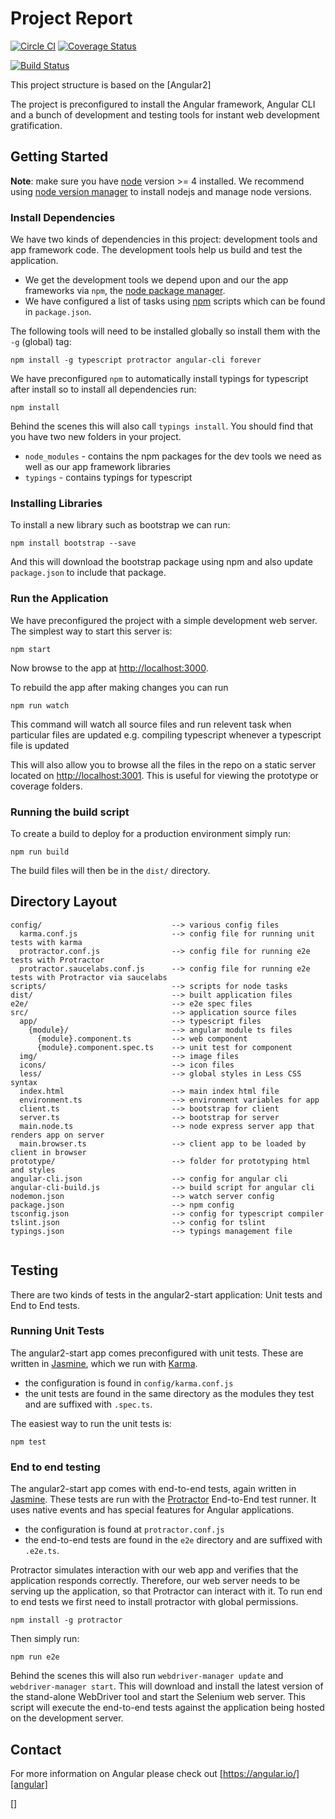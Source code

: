 # Project Report

[![Circle CI](https://circleci.com/gh/gitu/project-report.svg?style=shield)](https://circleci.com/gh/gitu/project-report)
[![Coverage Status](https://coveralls.io/repos/github/gitu/project-report/badge.svg?branch=master)](https://coveralls.io/github/gitu/project-report?branch=master)

[![Build Status](https://saucelabs.com/browser-matrix/project-report.svg)](https://saucelabs.com/open_sauce/user/project-report)

This project structure is based on the [Angular2]

The project is preconfigured to install the Angular framework, Angular CLI and a bunch of development and testing tools for instant web development gratification.


## Getting Started

__Note__: make sure you have [node][nodejs] version >= 4 installed. We recommend using [node version manager][nvm] to install nodejs and manage node versions.


### Install Dependencies

We have two kinds of dependencies in this project: development tools and app framework code. The development tools help us build and test the application.

* We get the development tools we depend upon and our the app frameworks via `npm`, the [node package manager][npm].
* We have configured a list of tasks using [npm][npm] scripts which can be found in `package.json`.


The following tools will need to be installed globally so install them with the `-g` (global) tag:

```
npm install -g typescript protractor angular-cli forever
```

We have preconfigured `npm` to automatically install typings for typescript after install so to install all dependencies run:

```
npm install
```

Behind the scenes this will also call `typings install`. You should find that you have two new folders in your project.

* `node_modules` - contains the npm packages for the dev tools we need as well as our app framework libraries
* `typings` - contains typings for typescript

### Installing Libraries

To install a new library such as bootstrap we can run:

```
npm install bootstrap --save
```

And this will download the bootstrap package using npm and also update `package.json` to include that package.


### Run the Application

We have preconfigured the project with a simple development web server. The simplest way to start this server is:

```
npm start
```

Now browse to the app at [http://localhost:3000](http://localhost:3000).

To rebuild the app after making changes you can run

```
npm run watch
```

This command will watch all source files and run relevent task when particular files are updated e.g. compiling typescript whenever a typescript file is updated

This will also allow you to browse all the files in the repo on a static server located on [http://localhost:3001](http://localhost:3001). This is useful for viewing the prototype or coverage folders.

### Running the build script

To create a build to deploy for a production environment simply run:

```
npm run build
```

The build files will then be in the `dist/` directory.



## Directory Layout

```
config/                             --> various config files
  karma.conf.js                     --> config file for running unit tests with karma
  protractor.conf.js                --> config file for running e2e tests with Protractor
  protractor.saucelabs.conf.js      --> config file for running e2e tests with Protractor via saucelabs
scripts/                            --> scripts for node tasks
dist/                               --> built application files
e2e/                                --> e2e spec files
src/                                --> application source files
  app/                              --> typescript files
    {module}/                       --> angular module ts files
      {module}.component.ts         --> web component
      {module}.component.spec.ts    --> unit test for component
  img/                              --> image files
  icons/                            --> icon files
  less/                             --> global styles in Less CSS syntax
  index.html                        --> main index html file
  environment.ts                    --> environment variables for app
  client.ts                         --> bootstrap for client
  server.ts                         --> bootstrap for server
  main.node.ts                      --> node express server app that renders app on server
  main.browser.ts                   --> client app to be loaded by client in browser
prototype/                          --> folder for prototyping html and styles
angular-cli.json                    --> config for angular cli
angular-cli-build.js                --> build script for angular cli
nodemon.json                        --> watch server config
package.json                        --> npm config
tsconfig.json                       --> config for typescript compiler
tslint.json                         --> config for tslint
typings.json                        --> typings management file


```

## Testing

There are two kinds of tests in the angular2-start application: Unit tests and End to End tests.

### Running Unit Tests

The angular2-start app comes preconfigured with unit tests. These are written in [Jasmine][jasmine], which we run with [Karma][karma].

* the configuration is found in `config/karma.conf.js`
* the unit tests are found in the same directory as the modules they test and are suffixed with `.spec.ts`.

The easiest way to run the unit tests is:

```
npm test
```


### End to end testing

The angular2-start app comes with end-to-end tests, again written in [Jasmine][jasmine]. These tests are run with the [Protractor][protractor] End-to-End test runner.  It uses native events and has special features for Angular applications.

* the configuration is found at `protractor.conf.js`
* the end-to-end tests are found in the `e2e` directory and are suffixed with `.e2e.ts`.

Protractor simulates interaction with our web app and verifies that the application responds correctly. Therefore, our web server needs to be serving up the application, so that Protractor can interact with it. To run end to end tests we first need to install protractor with global permissions.

```
npm install -g protractor
```

Then simply run:

```
npm run e2e
```

Behind the scenes this will also run `webdriver-manager update` and `webdriver-manager start`. This will download and install the latest version of the stand-alone WebDriver tool and start the Selenium web server. This script will execute the end-to-end tests against the application being hosted on the development server.


## Contact

For more information on Angular please check out [https://angular.io/][angular]

[git]: http://git-scm.com/
[npm]: https://www.npmjs.org/
[node]: http://nodejs.org
[protractor]: https://angular.github.io/protractor/#/
[jasmine]: http://pivotal.github.com/jasmine/
[karma]: https://karma-runner.github.io/
[typescript]: http://www.typescriptlang.org/
[saucelabs]: http://saucelabs.com/
[circleci]: https://circleci.com/
[nodejs]: https://nodejs.org/en/
[istanbul]: https://github.com/gotwarlost/istanbul
[typings]: https://www.npmjs.com/package/typings
[tslint]: https://palantir.github.io/tslint/
[systemjs]:https://github.com/systemjs/systemjs
[angularstart]: https://github.com/thisissoon/angular-start
[universalstarter]: https://github.com/angular/universal-starter
[angular]: https://angular.io/
[angularcli]:https://cli.angular.io/
[nvm]: https://github.com/creationix/nvm
[]
